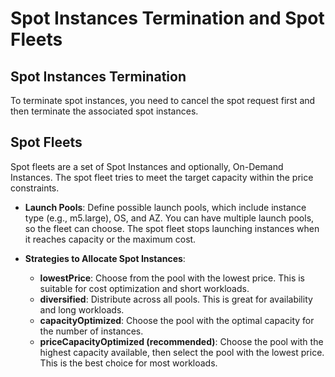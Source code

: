 # Spot Instances Termination and Spot Fleets

## Spot Instances Termination

To terminate spot instances, you need to cancel the spot request first and then terminate the associated spot instances.

## Spot Fleets

Spot fleets are a set of Spot Instances and optionally, On-Demand Instances. The spot fleet tries to meet the target capacity within the price constraints.

- **Launch Pools**: Define possible launch pools, which include instance type (e.g., m5.large), OS, and AZ. You can have multiple launch pools, so the fleet can choose. The spot fleet stops launching instances when it reaches capacity or the maximum cost.

- **Strategies to Allocate Spot Instances**:
    - **lowestPrice**: Choose from the pool with the lowest price. This is suitable for cost optimization and short workloads.
    - **diversified**: Distribute across all pools. This is great for availability and long workloads.
    - **capacityOptimized**: Choose the pool with the optimal capacity for the number of instances.
    - **priceCapacityOptimized (recommended)**: Choose the pool with the highest capacity available, then select the pool with the lowest price. This is the best choice for most workloads.